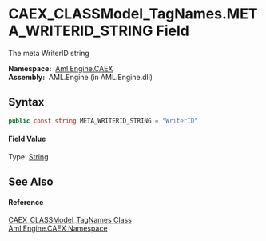 CAEX_CLASSModel_TagNames.META_WRITERID_STRING Field
===================================================
The meta WriterID string

  **Namespace:**  [Aml.Engine.CAEX][1]  
  **Assembly:**  AML.Engine (in AML.Engine.dll)

Syntax
------

```csharp
public const string META_WRITERID_STRING = "WriterID"
```

#### Field Value
Type: [String][2]

See Also
--------

#### Reference
[CAEX_CLASSModel_TagNames Class][3]  
[Aml.Engine.CAEX Namespace][1]  

[1]: ../README.md
[2]: https://docs.microsoft.com/dotnet/api/system.string
[3]: README.md
[4]: https://www.automationml.org
[5]: ../../icons/logoShade.png